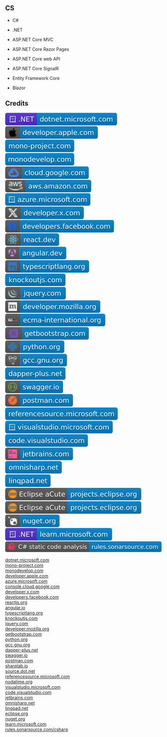 CS
--

- C#

- .NET

- ASP.NET Core MVC

- ASP.NET Core Razor Pages

- ASP.NET Core web API

- ASP.NET Core SignalR

- Entity Framework Core

- Blazor

Credits
-------
[![image](
Credits/dotnet.microsoft.com.svg?raw=true)](https://dotnet.microsoft.com/)  
[![image](
Credits/developer.apple.com.svg?raw=true)](https://developer.apple.com/)  
[![image](
Credits/mono-project.com.svg?raw=true)](https://mono-project.com/)  
[![image](
Credits/monodevelop.com.svg?raw=true)](https://monodevelop.com/)  
[![image](
Credits/cloud.google.com.svg?raw=true)](https://cloud.google.com)  
[![image](
Credits/aws.amazon.com.svg?raw=true)](https://aws.amazon.com/)  
[![image](
Credits/azure.microsoft.com.svg?raw=true)](https://azure.microsoft.com/)  
[![image](
Credits/developer.x.com.svg?raw=true)](https://developer.x.com/)  
[![image](
Credits/developers.facebook.com.svg?raw=true)](https://developers.facebook.com.com/)  
[![image](
Credits/react.dev.svg?raw=true)](https://react.dev/)  
[![image](
Credits/angular.dev.svg?raw=true)](https://angular.dev/)  
[![image](
Credits/typescriptlang.org.svg?raw=true)](https://typescriptlang.org/)  
[![image](
Credits/knockoutjs.com.svg?raw=true)](https://knockoutjs.com/)  
[![image](
Credits/jquery.com.svg?raw=true)](https://jquery.com/)  
[![image](
Credits/developer.mozilla.org.svg?raw=true)](https://developer.mozilla.org/)  
[![image](
Credits/ecma-international.org.svg?raw=true)](https://ecma-international.org/)  
[![image](
Credits/getbootstrap.com.svg?raw=true)](https://getbootstrap.com/)  
[![image](
Credits/python.org.svg?raw=true)](https://python.org/)  
[![image](
Credits/gcc.gnu.org.svg?raw=true)](https://gcc.gnu.org/)  
[![image](
Credits/dapper-plus.net.svg?raw=true)](https://dapper-plus.net/)  
[![image](
Credits/swagger.io.svg?raw=true)](https://swagger.io/)  
[![image](
Credits/postman.com.svg?raw=true)](https://postman.com/)  
[![image](
Credits/referencesource.microsoft.com.svg?raw=true)](https://referencesource.microsoft.com/)  
[![image](
Credits/visualstudio.microsoft.com.svg?raw=true)](https://visualstudio.microsoft.comm/)  
[![image](
Credits/code.visualstudio.com.svg?raw=true)](https://code.visualstudio.com/)  
[![image](
Credits/jetbrains.com.svg?raw=true)](https://jetbrains.com/)  
[![image](
Credits/omnisharp.net.svg?raw=true)](https://omnisharp.net/)  
[![image](
Credits/linqpad.net.svg?raw=true)](https://linqpad.net/)  
[![image](
Credits/Eclipse-aCute-projects.eclipse.org.svg?raw=true)](https://projects.eclipse.org/)  
[![image](
Credits/Eclipse-aCute-projects.eclipse.org.svg?raw=true)](https://projects.eclipse.org/)  
[![image](
Credits/nuget.org.svg?raw=true)](https://nuget.org/)  
[![image](
Credits/CS.NET-learn.microsoft.com.svg?raw=true)](https://learn.microsoft.com/)  
[![image](
Credits/CS-static-code-analysis-rules.sonarsource.com.svg?raw=true)](https://rules.sonarsource.com/csharp/)  



[dotnet.microsoft.com](https://dotnet.microsoft.com/)  
[mono-project.com](https://mono-project.com/)  
[monodevelop.com](https://monodevelop.com/)  
[developer.apple.com](https://developer.apple.com/)  
[azure.microsoft.com](https://azure.microsoft.com/)  
[console.cloud.google.com](https://console.cloud.google.com/)  
[developer.x.com](https://developer.x.com/)  
[developers.facebook.com](https://developers.facebook.com/)  
[reactjs.org](https://reactjs.org/)  
[angular.io](https://angular.io/)  
[typescriptlang.org](https://typescriptlang.org/)  
[knockoutjs.com](https://knockoutjs.com/)  
[jquery.com](https://jquery.com/)  
[developer.mozilla.org](https://developer.mozilla.org/)  
[getbootstrap.com](https://getbootstrap.com/)  
[python.org](https://python.org/)  
[gcc.gnu.org](https://gcc.gnu.org/)  
[dapper-plus.net](https://dapper-plus.net/)  
[swagger.io](https://swagger.io/)  
[postman.com](https://postman.com/)  
[sharplab.io](https://sharplab.io/)  
[source.dot.net](https://source.dot.net/)  
[referencesource.microsoft.com](https://referencesource.microsoft.com/)  
[nodatime.org](https://nodatime.org/)  
[visualstudio.microsoft.com](https://visualstudio.microsoft.com/)  
[code.visualstudio.com](https://code.visualstudio.com/)  
[jetbrains.com](https://jetbrains.com/)  
[omnisharp.net](https://omnisharp.net/)  
[linqpad.net](https://linqpad.net/)  
[eclipse.org](https://eclipse.org/)  
[nuget.org](https://nuget.org/)  
[learn.microsoft.com](https://learn.microsoft.com/)  
[rules.sonarsource.com/csharp](https://rules.sonarsource.com/csharp/)
